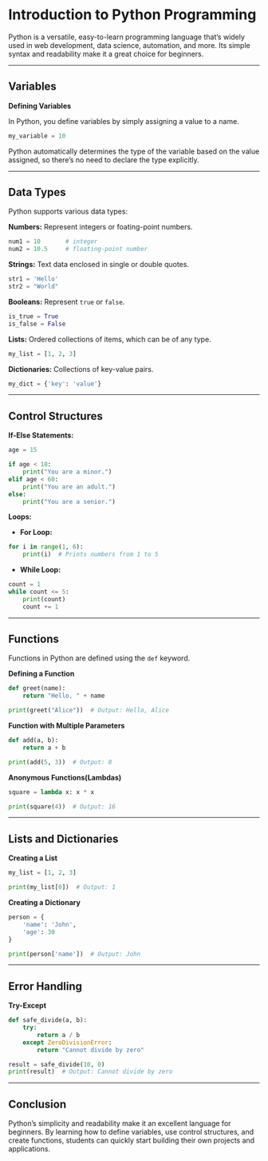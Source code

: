 # Introduction to Python Programming

Python is a versatile, easy-to-learn programming language that’s widely used in web development, data science, automation, and more. Its simple syntax and readability make it a great choice for beginners.

---

## Variables

**Defining Variables**

In Python, you define variables by simply assigning a value to a name.

```python
my_variable = 10
```

Python automatically determines the type of the variable based on the value assigned, so there’s no need to declare the type explicitly.

---

## Data Types

Python supports various data types:

**Numbers:** Represent integers or foating-point numbers.

```python
num1 = 10       # integer
num2 = 10.5     # floating-point number
```

**Strings:** Text data enclosed in single or double quotes.

```python
str1 = 'Hello'
str2 = "World"
```

**Booleans:** Represent `true` or `false`.

```python
is_true = True
is_false = False
```

**Lists:** Ordered collections of items, which can be of any type.

```python
my_list = [1, 2, 3]
```

**Dictionaries:** Collections of key-value pairs.

```python
my_dict = {'key': 'value'}
```

---

## Control Structures

**If-Else Statements:**

```python
age = 15

if age < 18:
    print("You are a minor.")
elif age < 60:
    print("You are an adult.")
else:
    print("You are a senior.")
```

**Loops:**

- **For Loop:**

```python
for i in range(1, 6):
    print(i)  # Prints numbers from 1 to 5
```

- **While Loop:**

```python
count = 1
while count <= 5:
    print(count)
    count += 1
```

---

## Functions

Functions in Python are defined using the `def` keyword.

**Defining a Function**

```python
def greet(name):
    return "Hello, " + name

print(greet("Alice"))  # Output: Hello, Alice
```

**Function with Multiple Parameters**

```python
def add(a, b):
    return a + b

print(add(5, 3))  # Output: 8
```

**Anonymous Functions(Lambdas)**

```python
square = lambda x: x * x

print(square(4))  # Output: 16
```

---

## Lists and Dictionaries

**Creating a List**

```python
my_list = [1, 2, 3]

print(my_list[0])  # Output: 1
```

**Creating a Dictionary**

```python
person = {
    'name': 'John',
    'age': 30
}

print(person['name'])  # Output: John

```

---

## Error Handling

**Try-Except**

```python
def safe_divide(a, b):
    try:
        return a / b
    except ZeroDivisionError:
        return "Cannot divide by zero"

result = safe_divide(10, 0)
print(result)  # Output: Cannot divide by zero
```

---

## Conclusion

Python’s simplicity and readability make it an excellent language for beginners. By learning how to define variables, use control structures, and create functions, students can quickly start building their own projects and applications.
